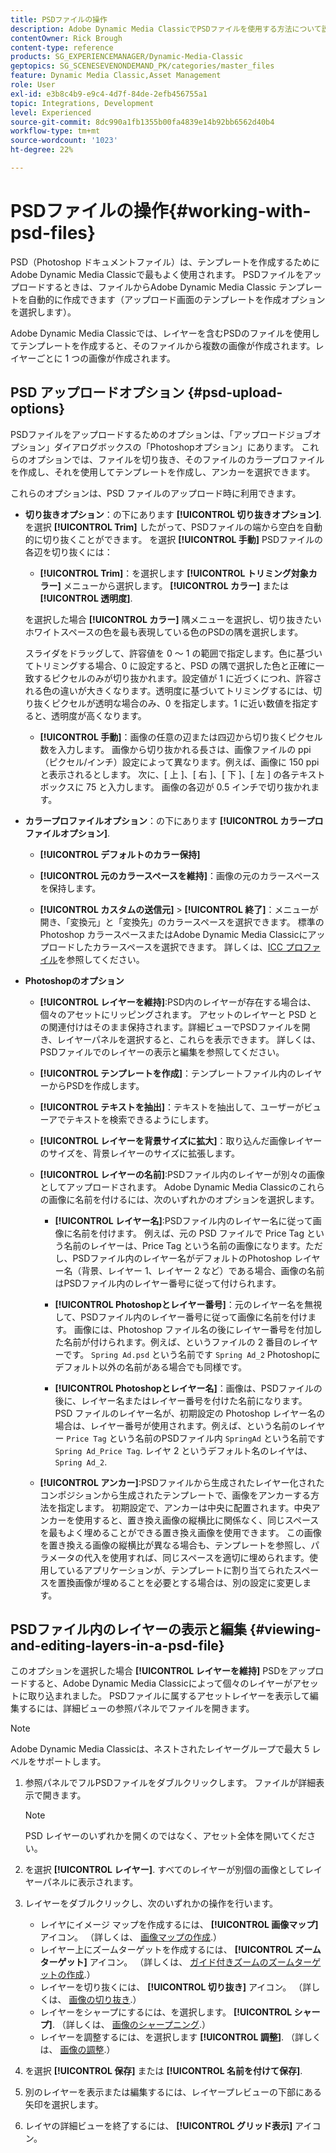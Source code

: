 ```yaml
---
title: PSDファイルの操作
description: Adobe Dynamic Media ClassicでPSDファイルを使用する方法について説明します。
contentOwner: Rick Brough
content-type: reference
products: SG_EXPERIENCEMANAGER/Dynamic-Media-Classic
geptopics: SG_SCENESEVENONDEMAND_PK/categories/master_files
feature: Dynamic Media Classic,Asset Management
role: User
exl-id: e3b8c4b9-e9c4-4d7f-84de-2efb456755a1
topic: Integrations, Development
level: Experienced
source-git-commit: 8dc990a1fb1355b00fa4839e14b92bb6562d40b4
workflow-type: tm+mt
source-wordcount: '1023'
ht-degree: 22%

---
```


# PSDファイルの操作{#working-with-psd-files}

<!--   USED TO BE AN OPTION UNDER COLOR PROFILE OPTIONS * **Convert To sRGB (default)**: Converts to sRGB (Standard Red Green Blue). sRGB is the recommended color space for displaying images on Web pages. -->

PSD（Photoshop ドキュメントファイル）は、テンプレートを作成するためにAdobe Dynamic Media Classicで最もよく使用されます。 PSDファイルをアップロードするときは、ファイルからAdobe Dynamic Media Classic テンプレートを自動的に作成できます（アップロード画面のテンプレートを作成オプションを選択します）。

Adobe Dynamic Media Classicでは、レイヤーを含むPSDのファイルを使用してテンプレートを作成すると、そのファイルから複数の画像が作成されます。レイヤーごとに 1 つの画像が作成されます。

## PSD アップロードオプション {#psd-upload-options}

PSDファイルをアップロードするためのオプションは、「アップロードジョブオプション」ダイアログボックスの「Photoshopオプション」にあります。 これらのオプションでは、ファイルを切り抜き、そのファイルのカラープロファイルを作成し、それを使用してテンプレートを作成し、アンカーを選択できます。

これらのオプションは、PSD ファイルのアップロード時に利用できます。

* **切り抜きオプション**：の下にあります **[!UICONTROL 切り抜きオプション]**. を選択 **[!UICONTROL Trim]** したがって、PSDファイルの端から空白を自動的に切り抜くことができます。 を選択 **[!UICONTROL 手動]** PSDファイルの各辺を切り抜くには：

   * **[!UICONTROL Trim]**：を選択します **[!UICONTROL トリミング対象カラー]** メニューから選択します。 **[!UICONTROL カラー]** または **[!UICONTROL 透明度]**.

  を選択した場合 **[!UICONTROL カラー]** 隅メニューを選択し、切り抜きたいホワイトスペースの色を最も表現している色のPSDの隅を選択します。

  スライダをドラッグして、許容値を 0 ～ 1 の範囲で指定します。色に基づいてトリミングする場合、0 に設定すると、PSD の隅で選択した色と正確に一致するピクセルのみが切り抜かれます。設定値が 1 に近づくにつれ、許容される色の違いが大きくなります。透明度に基づいてトリミングするには、切り抜くピクセルが透明な場合のみ、0 を指定します。1 に近い数値を指定すると、透明度が高くなります。

   * **[!UICONTROL 手動]**：画像の任意の辺または四辺から切り抜くピクセル数を入力します。 画像から切り抜かれる長さは、画像ファイルの ppi（ピクセル/インチ）設定によって異なります。例えば、画像に 150 ppi と表示されるとします。 次に、[ 上 ]、[ 右 ]、[ 下 ]、[ 左 ] の各テキスト ボックスに 75 と入力します。 画像の各辺が 0.5 インチで切り抜かれます。

* **カラープロファイルオプション**：の下にあります **[!UICONTROL カラープロファイルオプション]**.

   * **[!UICONTROL デフォルトのカラー保持]**

   * **[!UICONTROL 元のカラースペースを維持]**：画像の元のカラースペースを保持します。

   * **[!UICONTROL カスタムの送信元]** > **[!UICONTROL 終了]**：メニューが開き、「変換元」と「変換先」のカラースペースを選択できます。 標準のPhotoshop カラースペースまたはAdobe Dynamic Media Classicにアップロードしたカラースペースを選択できます。 詳しくは、[ICC プロファイル](/help/using/icc-profiles.md)を参照してください。

* **Photoshopのオプション**

   * **[!UICONTROL レイヤーを維持]**:PSD内のレイヤーが存在する場合は、個々のアセットにリッピングされます。 アセットのレイヤーと PSD との関連付けはそのまま保持されます。詳細ビューでPSDファイルを開き、レイヤーパネルを選択すると、これらを表示できます。 詳しくは、PSDファイルでのレイヤーの表示と編集を参照してください。

   * **[!UICONTROL テンプレートを作成]**：テンプレートファイル内のレイヤーからPSDを作成します。

   * **[!UICONTROL テキストを抽出]**：テキストを抽出して、ユーザーがビューアでテキストを検索できるようにします。

   * **[!UICONTROL レイヤーを背景サイズに拡大]**：取り込んだ画像レイヤーのサイズを、背景レイヤーのサイズに拡張します。

   * **[!UICONTROL レイヤーの名前]**:PSDファイル内のレイヤーが別々の画像としてアップロードされます。 Adobe Dynamic Media Classicのこれらの画像に名前を付けるには、次のいずれかのオプションを選択します。

      * **[!UICONTROL レイヤー名]**:PSDファイル内のレイヤー名に従って画像に名前を付けます。 例えば、元の PSD ファイルで Price Tag という名前のレイヤーは、Price Tag という名前の画像になります。ただし、PSDファイル内のレイヤー名がデフォルトのPhotoshop レイヤー名（背景、レイヤー 1、レイヤー 2 など）である場合、画像の名前はPSDファイル内のレイヤー番号に従って付けられます。 <!-- not their default layer names -->

      * **[!UICONTROL Photoshopとレイヤー番号]**：元のレイヤー名を無視して、PSDファイル内のレイヤー番号に従って画像に名前を付けます。 画像には、Photoshop ファイル名の後にレイヤー番号を付加した名前が付けられます。例えば、というファイルの 2 番目のレイヤーです。 `Spring Ad.psd` という名前です `Spring Ad_2` Photoshopにデフォルト以外の名前がある場合でも同様です。

      * **[!UICONTROL Photoshopとレイヤー名]**：画像は、PSDファイルの後に、レイヤー名またはレイヤー番号を付けた名前になります。 PSD ファイルのレイヤー名が、初期設定の Photoshop レイヤー名の場合は、レイヤー番号が使用されます。例えば、という名前のレイヤー `Price Tag` という名前のPSDファイル内 `SpringAd` という名前です `Spring Ad_Price Tag`. レイヤ 2 というデフォルト名のレイヤは、 `Spring Ad_2`.

   * **[!UICONTROL アンカー]**:PSDファイルから生成されたレイヤー化されたコンポジションから生成されたテンプレートで、画像をアンカーする方法を指定します。 初期設定で、アンカーは中央に配置されます。中央アンカーを使用すると、置き換え画像の縦横比に関係なく、同じスペースを最もよく埋めることができる置き換え画像を使用できます。 この画像を置き換える画像の縦横比が異なる場合も、テンプレートを参照し、パラメータの代入を使用すれば、同じスペースを適切に埋められます。使用しているアプリケーションが、テンプレートに割り当てられたスペースを置換画像が埋めることを必要とする場合は、別の設定に変更します。

## PSDファイル内のレイヤーの表示と編集 {#viewing-and-editing-layers-in-a-psd-file}

このオプションを選択した場合 **[!UICONTROL レイヤーを維持]** PSDをアップロードすると、Adobe Dynamic Media Classicによって個々のレイヤーがアセットに取り込まれました。 PSDファイルに属するアセットレイヤーを表示して編集するには、詳細ビューの参照パネルでファイルを開きます。

>[!NOTE]
>
>Adobe Dynamic Media Classicは、ネストされたレイヤーグループで最大 5 レベルをサポートします。

1. 参照パネルでフルPSDファイルをダブルクリックします。 ファイルが詳細表示で開きます。

   >[!NOTE]
   >
   >PSD レイヤーのいずれかを開くのではなく、アセット全体を開いてください。

1. を選択 **[!UICONTROL レイヤー]**. すべてのレイヤーが別個の画像としてレイヤーパネルに表示されます。
1. レイヤーをダブルクリックし、次のいずれかの操作を行います。

   * レイヤにイメージ マップを作成するには、 **[!UICONTROL 画像マップ]** アイコン。 （詳しくは、 [画像マップの作成](creating-image-maps.md#creating_image_maps).）
   * レイヤー上にズームターゲットを作成するには、 **[!UICONTROL ズームターゲット]** アイコン。 （詳しくは、 [ガイド付きズームのズームターゲットの作成](creating-zoom-targets-guided-zoom.md#creating_zoom_targets_for_guided_zoom).）
   * レイヤーを切り抜くには、 **[!UICONTROL 切り抜き]** アイコン。 （詳しくは、 [画像の切り抜き](cropping-image.md#cropping_an_image).）
   * レイヤーをシャープにするには、を選択します。 **[!UICONTROL シャープ]**. （詳しくは、 [画像のシャープニング](sharpening-image.md#sharpening_an_image).）
   * レイヤーを調整するには、を選択します **[!UICONTROL 調整]**. （詳しくは、 [画像の調整](adjusting-image.md#adjusting_an_image).）

1. を選択 **[!UICONTROL 保存]** または **[!UICONTROL 名前を付けて保存]**.
1. 別のレイヤーを表示または編集するには、レイヤープレビューの下部にある矢印を選択します。
1. レイヤの詳細ビューを終了するには、 **[!UICONTROL グリッド表示]** アイコン。
